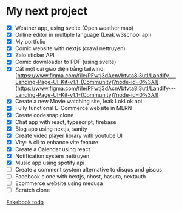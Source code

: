 # My next project

- [x]  Weather app, using svelte (Open weather map)
- [x]  Online editor in multiple language (Leak w3school api)
- [x]  My portfolio
- [x]  Comic website with nextjs (crawl nettruyen)
- [x]  Zalo sticker API
- [x]  Comic downloader to PDF (using svelte)
- [x]  Cắt một cái giao diện bằng tailwind: [https://www.figma.com/file/PFwtj3dAcnVbtvta8l3utI/Landify---Landing-Page-UI-Kit-v1.1-(Community)?node-id=0%3A1](https://www.figma.com/file/PFwtj3dAcnVbtvta8l3utI/Landify---Landing-Page-UI-Kit-v1.1-(Community)?node-id=0%3A1)
- [x]  Create a new Movie watching site, leak LokLok api
- [x]  Fully functional E-Commerce website in MERN
- [x]  Create codesnap clone
- [x]  Chat app with react, typescript, firebase
- [x]  Blog app using nextjs, sanity
- [x]  Create video player library with youtube UI
- [x]  Vity: A cli to enhance vite feature
- [x]  Create a Calendar using react
- [x]  Notification system nettruyen
- [x]  Music app using spotify api
- [ ]  Create a comment system alternative to disqus and giscus
- [ ]  Facebook clone with nextjs, nhost, hasura, nextauth
- [ ]  Ecommerce website using medusa
- [ ]  Scratch clone

[Fakebook todo](My%20next%20project%20585e693c56104c3486372764320b9f16/Fakebook%20todo%20574c0dc3e08c486f869e3f8bf7c7a78c.md)